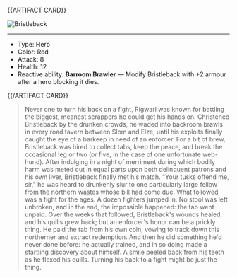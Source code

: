 {{ARTIFACT CARD}}

<!-- Card image goes here. -->

![Bristleback](https://i.imgur.com/FytK4A8.jpg)

---

<!-- Card description goes here. -->

* Type: Hero
* Color: Red
* Attack: 8
* Health: 12
* Reactive ability: **Barroom Brawler** — Modify Bristleback with +2 armour after a hero blocking it dies.

{{/ARTIFACT CARD}}

> Never one to turn his back on a fight, Rigwarl was known for battling the biggest, meanest scrappers he could get his hands on. Christened Bristleback by the drunken crowds, he waded into backroom brawls in every road tavern between Slom and Elze, until his exploits finally caught the eye of a barkeep in need of an enforcer. For a bit of brew, Bristleback was hired to collect tabs, keep the peace, and break the occasional leg or two (or five, in the case of one unfortunate web-hund). After indulging in a night of merriment during which bodily harm was meted out in equal parts upon both delinquent patrons and his own liver, Bristleback finally met his match. "Your tusks offend me, sir," he was heard to drunkenly slur to one particularly large fellow from the northern wastes whose bill had come due. What followed was a fight for the ages. A dozen fighters jumped in. No stool was left unbroken, and in the end, the impossible happened: the tab went unpaid. Over the weeks that followed, Bristleback's wounds healed, and his quills grew back; but an enforcer's honor can be a prickly thing. He paid the tab from his own coin, vowing to track down this northerner and extract redemption. And then he did something he'd never done before: he actually trained, and in so doing made a startling discovery about himself. A smile peeled back from his teeth as he flexed his quills. Turning his back to a fight might be just the thing.
